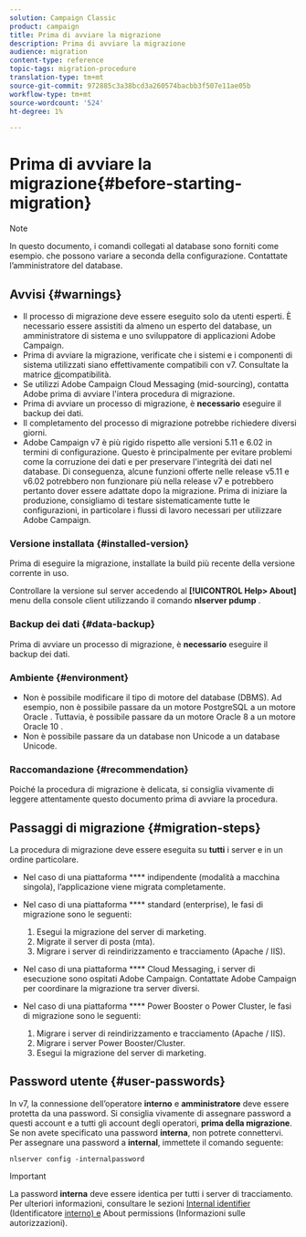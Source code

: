 ```yaml
---
solution: Campaign Classic
product: campaign
title: Prima di avviare la migrazione
description: Prima di avviare la migrazione
audience: migration
content-type: reference
topic-tags: migration-procedure
translation-type: tm+mt
source-git-commit: 972885c3a38bcd3a260574bacbb3f507e11ae05b
workflow-type: tm+mt
source-wordcount: '524'
ht-degree: 1%

---
```



# Prima di avviare la migrazione{#before-starting-migration}

>[!NOTE]
>
>In questo documento, i comandi collegati al database sono forniti come esempio. che possono variare a seconda della configurazione. Contattate l’amministratore del database.

## Avvisi {#warnings}

* Il processo di migrazione deve essere eseguito solo da utenti esperti. È necessario essere assistiti da almeno un esperto del database, un amministratore di sistema e uno sviluppatore di applicazioni  Adobe Campaign.
* Prima di avviare la migrazione, verificate che i sistemi e i componenti di sistema utilizzati siano effettivamente compatibili con v7. Consultate la matrice [di](../../rn/using/compatibility-matrix.md)compatibilità.
* Se utilizzi  Adobe Campaign Cloud Messaging (mid-sourcing), contatta  Adobe prima di avviare l&#39;intera procedura di migrazione.
* Prima di avviare un processo di migrazione, è **necessario** eseguire il backup dei dati.
* Il completamento del processo di migrazione potrebbe richiedere diversi giorni.
*  Adobe Campaign v7 è più rigido rispetto alle versioni 5.11 e 6.02 in termini di configurazione. Questo è principalmente per evitare problemi come la corruzione dei dati e per preservare l&#39;integrità dei dati nel database. Di conseguenza, alcune funzioni offerte nelle release v5.11 e v6.02 potrebbero non funzionare più nella release v7 e potrebbero pertanto dover essere adattate dopo la migrazione. Prima di iniziare la produzione, consigliamo di testare sistematicamente tutte le configurazioni, in particolare i flussi di lavoro necessari per utilizzare  Adobe Campaign.

### Versione installata {#installed-version}

Prima di eseguire la migrazione, installate la build più recente della versione corrente in uso.

Controllare la versione sul server accedendo al **[!UICONTROL Help> About]** menu della console client utilizzando il comando **nlserver pdump** .

### Backup dei dati {#data-backup}

Prima di avviare un processo di migrazione, è **necessario** eseguire il backup dei dati.

### Ambiente {#environment}

* Non è possibile modificare il tipo di motore del database (DBMS). Ad esempio, non è possibile passare da un motore PostgreSQL a un motore Oracle . Tuttavia, è possibile passare da un motore Oracle 8  a un motore Oracle 10 .
* Non è possibile passare da un database non Unicode a un database Unicode.

### Raccomandazione {#recommendation}

Poiché la procedura di migrazione è delicata, si consiglia vivamente di leggere attentamente questo documento prima di avviare la procedura.

## Passaggi di migrazione {#migration-steps}

La procedura di migrazione deve essere eseguita su **tutti** i server e in un ordine particolare.

* Nel caso di una piattaforma **** indipendente (modalità a macchina singola), l’applicazione viene migrata completamente.
* Nel caso di una piattaforma **** standard (enterprise), le fasi di migrazione sono le seguenti:

   1. Esegui la migrazione del server di marketing.
   1. Migrate il server di posta (mta).
   1. Migrare i server di reindirizzamento e tracciamento (Apache / IIS).

* Nel caso di una piattaforma **** Cloud Messaging, i server di esecuzione sono ospitati  Adobe Campaign. Contattate  Adobe Campaign per coordinare la migrazione tra server diversi.
* Nel caso di una piattaforma **** Power Booster o Power Cluster, le fasi di migrazione sono le seguenti:

   1. Migrare i server di reindirizzamento e tracciamento (Apache / IIS).
   1. Migrare i server Power Booster/Cluster.
   1. Esegui la migrazione del server di marketing.

## Password utente {#user-passwords}

In v7, la connessione dell’operatore **interno** e **amministratore** deve essere protetta da una password. Si consiglia vivamente di assegnare password a questi account e a tutti gli account degli operatori, **prima della migrazione**. Se non avete specificato una password **interna**, non potrete connettervi. Per assegnare una password a **internal**, immettete il comando seguente:

```
nlserver config -internalpassword
```

>[!IMPORTANT]
>
>La password **interna** deve essere identica per tutti i server di tracciamento. Per ulteriori informazioni, consultare le sezioni [Internal identifier](../../installation/using/campaign-server-configuration.md#internal-identifier) (Identificatore [interno) e](../../platform/using/access-management.md#about-permissions) About permissions (Informazioni sulle autorizzazioni).

